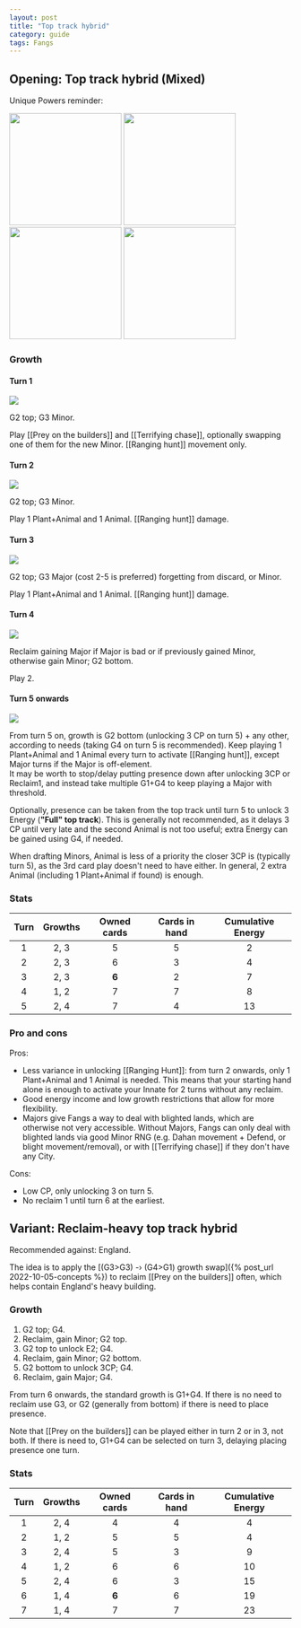 ```yaml
---  
layout: post  
title: "Top track hybrid"  
category: guide  
tags: Fangs  
---
```


## Opening: Top track hybrid (Mixed)

Unique Powers reminder:

<img src="/assets/images/Prey on the builders.jpg" width="200"/> <img src="/assets/images/Terrifying chase.jpg" width="200"/> <img src="/assets/images/Teeth gleam.jpg" width="200"/> <img src="/assets/images/Too near the jungle.jpg" width="200"/>

### Growth

#### Turn 1

![](/assets/images/Fangs%201-0.png)

G2 top; G3 Minor.

Play [[Prey on the builders]] and [[Terrifying chase]], optionally swapping one of them for the new Minor. [[Ranging hunt]] movement only.

#### Turn 2

![](/assets/images/Fangs%202-0.png)

G2 top; G3 Minor. 

Play 1 Plant+Animal and 1 Animal. [[Ranging hunt]] damage.

#### Turn 3

![](/assets/images/Fangs%203-0.png)

G2 top; G3 Major (cost 2-5 is preferred) forgetting from discard, or Minor. 

Play 1 Plant+Animal and 1 Animal. [[Ranging hunt]] damage.

#### Turn 4

![](/assets/images/Fangs%203-1.png)

Reclaim gaining Major if Major is bad or if previously gained Minor, otherwise gain Minor; G2 bottom. 

Play 2.

#### Turn 5 onwards

![](/assets/images/Fangs%203-2.png)

From turn 5 on, growth is G2 bottom (unlocking 3 CP on turn 5) + any other, according to needs (taking G4 on turn 5 is recommended). Keep playing 1 Plant+Animal and 1 Animal every turn to activate [[Ranging hunt]], except Major turns if the Major is off-element.  
It may be worth to stop/delay putting presence down after unlocking 3CP or Reclaim1, and instead take multiple G1+G4 to keep playing a Major with threshold.

Optionally, presence can be taken from the top track until turn 5 to unlock 3 Energy (**"Full" top track**). This is generally not recommended, as it delays 3 CP until very late and the second Animal is not too useful; extra Energy can be gained using G4, if needed.

When drafting Minors, Animal is less of a priority the closer 3CP is (typically turn 5), as the 3rd card play doesn't need to have either. In general, 2 extra Animal (including 1 Plant+Animal if found) is enough.


### Stats

Turn | Growths | Owned cards | Cards in hand | Cumulative Energy
:--: | :--: | :--: | :--: | :--: 
1 | 2, 3 |   5   | 5 | 2
2 | 2, 3 |   6   | 3 | 4
3 | 2, 3 | **6** | 2 | 7
4 | 1, 2 |   7   | 7 | 8
5 | 2, 4 |   7   | 4 | 13

### Pro and cons

Pros: 

- Less variance in unlocking [[Ranging Hunt]]: from turn 2 onwards, only 1 Plant+Animal and 1 Animal is needed. This means that your starting hand alone is enough to activate your Innate for 2 turns without any reclaim.  
- Good energy income and low growth restrictions that allow for more flexibility.  
- Majors give Fangs a way to deal with blighted lands, which are otherwise not very accessible. Without Majors, Fangs can only deal with blighted lands via good Minor RNG (e.g. Dahan movement + Defend, or blight movement/removal), or with [[Terrifying chase]] if they don't have any City.

Cons:

- Low CP, only unlocking 3 on turn 5.  
- No reclaim 1 until turn 6 at the earliest.

## Variant: Reclaim-heavy top track hybrid 

Recommended against: England.

The idea is to apply the [(G3>G3) -› (G4>G1) growth swap]({% post_url 2022-10-05-concepts %}) to reclaim [[Prey on the builders]] often, which helps contain England's heavy building.

### Growth 

1. G2 top; G4.  
2. Reclaim, gain Minor; G2 top.  
3. G2 top to unlock E2; G4.  
4. Reclaim, gain Minor; G2 bottom.  
5. G2 bottom to unlock 3CP; G4.  
6. Reclaim, gain Major; G4.

From turn 6 onwards, the standard growth is G1+G4. If there is no need to reclaim use G3, or G2 (generally from bottom) if there is need to place presence.

Note that [[Prey on the builders]] can be played either in turn 2 or in 3, not both. If there is need to, G1+G4 can be selected on turn 3, delaying placing presence one turn.

### Stats

Turn | Growths | Owned cards | Cards in hand | Cumulative Energy
:--: | :--: | :--: | :--: | :--: 
1 | 2, 4 |   4   | 4 | 4
2 | 1, 2 |   5   | 5 | 4
3 | 2, 4 |   5   | 3 | 9
4 | 1, 2 |   6   | 6 | 10
5 | 2, 4 |   6   | 3 | 15
6 | 1, 4 | **6** | 6 | 19
7 | 1, 4 |   7   | 7 | 23
